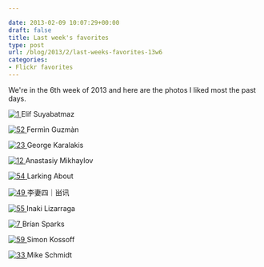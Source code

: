 ```yaml
---

date: 2013-02-09 10:07:29+00:00
draft: false
title: Last week's favorites
type: post
url: /blog/2013/2/last-weeks-favorites-13w6
categories:
- Flickr favorites
---
```


We're in the 6th week of 2013 and here are the photos I liked most the past days.

[![1](https://farm9.staticflickr.com/8220/8380491657_fc2e0dcd36_b.jpg)
](http://www.flickr.com/photos/89007829@N06/8380491657)
Elif Suyabatmaz





[![52](https://farm9.staticflickr.com/8188/8412245615_0cdb33d468_b.jpg)
](http://www.flickr.com/photos/28417541@N08/8412245615)
Fermìn Guzmàn





[![23](https://farm9.staticflickr.com/8497/8444798420_3a286316a3_b.jpg)
](http://www.flickr.com/photos/75676690@N02/8444798420)
George Karalakis





[![12](https://farm9.staticflickr.com/8353/8437894352_a0ebdfeb33_b.jpg)
](http://www.flickr.com/photos/33604401@N03/8437894352)
Anastasiy Mikhaylov





[![54](https://farm9.staticflickr.com/8212/8445196778_41ef868082_b.jpg)
](http://www.flickr.com/photos/54517877@N08/8445196778)
Larking About





[![49](https://farm5.staticflickr.com/4119/4776147523_bf2ff6a3cf_b.jpg)
](http://www.flickr.com/photos/11056849@N03/4776147523)
李妻四｜畄讯





[![55](https://farm6.staticflickr.com/5261/5574014566_8f5135d2fa_b.jpg)
](http://www.flickr.com/photos/23116548@N03/5574014566)
Inaki Lizarraga





[![7](https://farm9.staticflickr.com/8499/8434091897_469edc79b6_b.jpg)
](http://www.flickr.com/photos/18747317@N00/8434091897)
Brían Sparks





[![59](https://farm2.staticflickr.com/1269/4676479547_6f7cf1dd99_b.jpg)
](http://www.flickr.com/photos/32646810@N08/4676479547)
Simon Kossoff





[![33](https://farm9.staticflickr.com/8081/8450996084_38aae36d2c_b.jpg)
](http://www.flickr.com/photos/47711525@N04/8450996084)
Mike Schmidt
